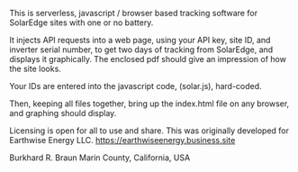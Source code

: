 
This is serverless, javascript / browser based tracking software for SolarEdge sites with one or no battery.

It injects API requests into a web page, using your API key, site ID, and inverter serial number, to get two days of tracking from SolarEdge, and displays it graphically. The enclosed pdf should give an impression of how the site looks.

Your IDs are entered into the javascript code, (solar.js), hard-coded.

Then, keeping all files together, bring up the index.html file on any browser, and graphing should display.

Licensing is open for all to use and share. This was originally developed for Earthwise Energy LLC.
https://earthwiseenergy.business.site

Burkhard R. Braun
Marin County, California, USA
